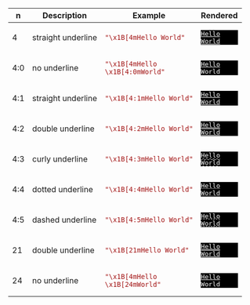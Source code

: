 ﻿
| n | Description | Example | Rendered |
|---|-------------|---------|----------|
| 4 | straight underline | <code style='color:#A31515;'>"\x1B[4mHello World"</code> | <pre style='color:#FFFFFF;background:#000000'><span style='text-decoration:underline 1px solid'>Hello World</span></pre> |
| 4:0 | no underline | <code style='color:#A31515;'>"\x1B[4mHello \x1B[4:0mWorld"</code> | <pre style='color:#FFFFFF;background:#000000'><span style='text-decoration:underline 1px solid'>Hello </span>World</pre> |
| 4:1 | straight underline | <code style='color:#A31515;'>"\x1B[4:1mHello World"</code> | <pre style='color:#FFFFFF;background:#000000'><span style='text-decoration:underline 1px solid'>Hello World</span></pre> |
| 4:2 | double underline | <code style='color:#A31515;'>"\x1B[4:2mHello World"</code> | <pre style='color:#FFFFFF;background:#000000'><span style='text-decoration:underline 1px double'>Hello World</span></pre> |
| 4:3 | curly underline | <code style='color:#A31515;'>"\x1B[4:3mHello World"</code> | <pre style='color:#FFFFFF;background:#000000'><span style='text-decoration:underline 1px wavy'>Hello World</span></pre> |
| 4:4 | dotted underline | <code style='color:#A31515;'>"\x1B[4:4mHello World"</code> | <pre style='color:#FFFFFF;background:#000000'><span style='text-decoration:underline 1px dotted'>Hello World</span></pre> |
| 4:5 | dashed underline | <code style='color:#A31515;'>"\x1B[4:5mHello World"</code> | <pre style='color:#FFFFFF;background:#000000'><span style='text-decoration:underline 1px dashed'>Hello World</span></pre> |
| 21 | double underline | <code style='color:#A31515;'>"\x1B[21mHello World"</code> | <pre style='color:#FFFFFF;background:#000000'><span style='text-decoration:underline 1px double'>Hello World</span></pre> |
| 24 | no underline | <code style='color:#A31515;'>"\x1B[4mHello \x1B[24mWorld"</code> | <pre style='color:#FFFFFF;background:#000000'><span style='text-decoration:underline 1px solid'>Hello </span>World</pre> |